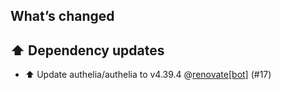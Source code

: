 ## What’s changed

## ⬆️ Dependency updates

- ⬆️ Update authelia/authelia to v4.39.4 @[renovate[bot]](https://github.com/apps/renovate) (#17)
